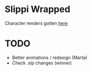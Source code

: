 # Slippi Wrapped

Character renders gotten [here](https://www.reddit.com/r/smashbros/comments/4khef3/melee_full_classic_mode_poses_good_for_streams/)


# TODO
- Better animations / redesign (Marta)
- Check .slp changes (winner)
